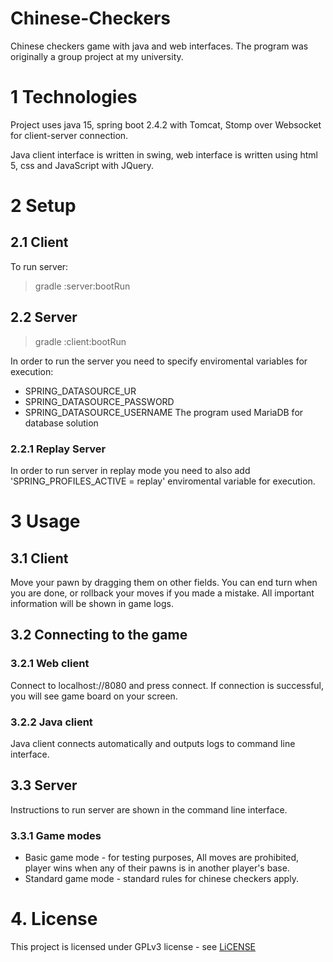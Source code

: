 # Chinese-Checkers

Chinese checkers game with java and web interfaces.
The program was originally a group project at my university.

# 1 Technologies

Project uses java 15, spring boot 2.4.2 with Tomcat, Stomp over Websocket for client-server connection.

Java client interface is written in swing, web interface is written using html 5, css and JavaScript with JQuery.

# 2 Setup

## 2.1 Client

To run server:
> gradle :server:bootRun

## 2.2 Server

> gradle :client:bootRun

In order to run the server you need to specify enviromental variables for execution:
- SPRING_DATASOURCE_UR
- SPRING_DATASOURCE_PASSWORD
- SPRING_DATASOURCE_USERNAME
The program used MariaDB for database solution

### 2.2.1 Replay Server

In order to run server in replay mode you need to also add 'SPRING_PROFILES_ACTIVE = replay' enviromental variable for execution.

# 3 Usage

## 3.1 Client

Move your pawn by dragging them on other fields.
You can end turn when you are done, or rollback your moves if you made a mistake.
All important information will be shown in game logs.

## 3.2 Connecting to the game

### 3.2.1 Web client

Connect to localhost://8080 and press connect. If connection is successful, you will see game board on your screen.

### 3.2.2 Java client

Java client connects automatically and outputs logs to command line interface.

## 3.3 Server

Instructions to run server are shown in the command line interface.

### 3.3.1 Game modes

- Basic game mode - for testing purposes, All moves are prohibited, player wins when any of their pawns is in another player's base.
- Standard game mode - standard rules for chinese checkers apply.

# 4. License

This project is licensed under GPLv3 license - see [LiCENSE](https://github.com/Bellog/Chinese-Checkers/blob/main/LICENSE)
